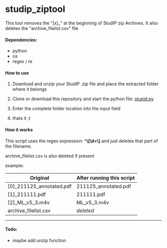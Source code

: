 # studip_ziptool
This tool removes the "[x]_" at the beginning of StudIP zip Archives.
It also deletes the "archive_filelist.csv" file

#### Dependencies:

- python
- os
- regex / re

#### How to use

1. Download and unzip your StudIP .zip file and place the extracted folder where it belongs

2. Clone or download this repository and start the python file: <u>stupid.py</u>
3. Enter the complete folder location into the input field
4. thats it :)

#### How it works

This script uses the regex expression:  **^\\[\d+\\]** and just deletes that part of the filename.

archive_filelist.csv is also deleted if present

example:

| Original                 | After running this script |
| ------------------------ | ------------------------- |
| [0]_211125_annotated.pdf | 211125_annotated.pdf      |
| [1]_211111.pdf           | 211111.pdf                |
| [2]_ML_v5_3.m4v          | ML_v5_3.m4v               |
| archive_filelist.csv     | *deleted*                 |

----

#### Todo:

- maybe add unzip function
